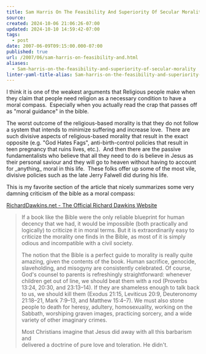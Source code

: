 ```yaml
---
title: Sam Harris On The Feasibility And Superiority Of Secular Morality
source: 
created: 2024-10-06 21:06:26-07:00
updated: 2024-10-10 14:59:42-07:00
tags:
  - post
date: 2007-06-09T09:15:00.000-07:00
published: true
url: /2007/06/sam-harris-on-feasibility-and.html
aliases:
  - Sam-harris-on-the-feasibility-and-superiority-of-secular-morality
linter-yaml-title-alias: Sam-harris-on-the-feasibility-and-superiority-of-secular-morality
---
```



I think it is one of the weakest arguments that Religious people make when they claim that people need religion as a necessary condition to have a moral compass.  Especially when you actually read the crap that passes off as "moral guidance" in the bible.  
  
The worst outcome of the religious-based morality is that they do not follow a system that intends to minimize suffering and increase love.  There are such divisive aspects of religious-based morality that result in the exact opposite (e.g. "God Hates Fags", anti-birth-control policies that result in teen pregnancy that ruins lives, etc.).  And then there are the passive fundamentalists who believe that all they need to do is believe in Jesus as their personal saviour and they will go to heaven without having to account for \_anything\_ moral in this life.  These folks offer up some of the most vile, divisive policies such as the late Jerry Falwell did during his life.  
  
This is my favorite section of the article that nicely summarizes some very damning criticism of the bible as a moral compass:  
  
[RichardDawkins.net - The Official Richard Dawkins Website](http://richarddawkins.net/article,1229,n,n)  

> If a book like the Bible were the only reliable blueprint for human decency that we had, it would be impossible (both practically and logically) to criticize it in moral terms. But it is extraordinarily easy to criticize the morality one finds in the Bible, as most of it is simply odious and incompatible with a civil society.  
>   
>   
>   
> The notion that the Bible is a perfect guide to morality is really quite amazing, given the contents of the book. Human sacrifice, genocide, slaveholding, and misogyny are consistently celebrated. Of course, God's counsel to parents is refreshingly straightforward: whenever children get out of line, we should beat them with a rod (Proverbs 13:24, 20:30, and 23:13–14). If they are shameless enough to talk back to us, we should kill them (Exodus 21:15, Leviticus 20:9, Deuteronomy 21:18–21, Mark 7:9–13, and Matthew 15:4–7). We must also stone people to death for heresy, adultery, homosexuality, working on the Sabbath, worshiping graven images, practicing sorcery, and a wide variety of other imaginary crimes.  
>   
> Most Christians imagine that Jesus did away with all this barbarism and  
> delivered a doctrine of pure love and toleration. He didn't.